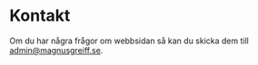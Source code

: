 Kontakt
==============================================

Om du har några frågor om webbsidan så kan du skicka dem till admin@magnusgreiff.se.
